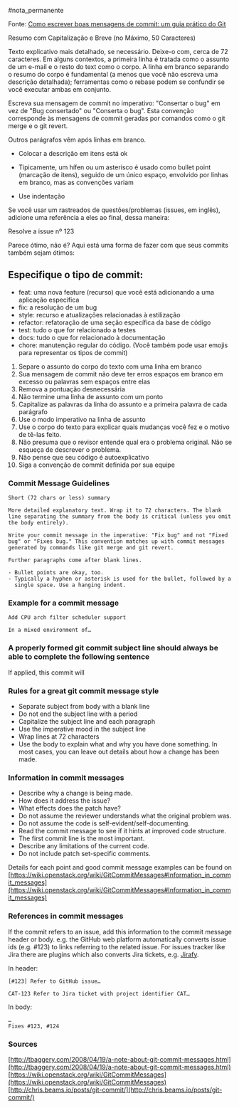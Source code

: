 
#nota_permanente 

Fonte: [Como escrever boas mensagens de commit: um guia prático do Git](https://www.freecodecamp.org/portuguese/news/como-escrever-boas-mensagens-de-commit-um-guia-pratico-do-git/)

Resumo com Capitalização e Breve (no Máximo, 50 Caracteres)

Texto explicativo mais detalhado, se necessário. Deixe-o com, cerca de 72
caracteres. Em alguns contextos, a primeira linha é tratada como o assunto de um e-mail e o resto do text como o corpo. A linha em branco separando o resumo do corpo é fundamental (a menos que você não escreva uma descrição detalhada); ferramentas como o rebase podem se confundir se você executar ambas em conjunto.

Escreva sua mensagem de commit no imperativo: "Consertar o bug" em vez de "Bug consertado" ou "Conserta o bug". Esta convenção corresponde às mensagens de commit geradas por comandos como o git merge e o git revert.

Outros parágrafos vêm após linhas em branco.

- Colocar a descrição em itens está ok

- Tipicamente, um hífen ou um asterisco é usado como bullet point (marcação de itens), seguido de um único espaço, envolvido por linhas em branco, mas as convenções variam

- Use indentação

Se você usar um rastreados de questões/problemas (issues, em inglês), adicione uma referência a eles ao final, dessa maneira:

Resolve a issue nº 123

Parece ótimo, não é? Aqui está uma forma de fazer com que seus commits também sejam ótimos:

## Especifique o tipo de commit:

-   feat: uma nova feature (recurso) que você está adicionando a uma aplicação específica
-   fix: a resolução de um bug
-   style: recurso e atualizações relacionadas à estilização
-   refactor: refatoração de uma seção específica da base de código
-   test: tudo o que for relacionado a testes
-   docs: tudo o que for relacionado à documentação
-   chore: manutenção regular do código. (Você também pode usar emojis para representar os tipos de commit)

1.  Separe o assunto do corpo do texto com uma linha em branco
2.  Sua mensagem de commit não deve ter erros espaços em branco em excesso ou palavras sem espaços entre elas
3.  Remova a pontuação desnecessária
4.  Não termine uma linha de assunto com um ponto
5.  Capitalize as palavras da linha do assunto e a primeira palavra de cada parágrafo
6.  Use o modo imperativo na linha de assunto
7.  Use o corpo do texto para explicar quais mudanças você fez e o motivo de tê-las feito.
8.  Não presuma que o revisor entende qual era o problema original. Não se esqueça de descrever o problema.
9.  Não pense que seu código é autoexplicativo
10.  Siga a convenção de commit definida por sua equipe


### Commit Message Guidelines

```
Short (72 chars or less) summary

More detailed explanatory text. Wrap it to 72 characters. The blank
line separating the summary from the body is critical (unless you omit
the body entirely).

Write your commit message in the imperative: "Fix bug" and not "Fixed
bug" or "Fixes bug." This convention matches up with commit messages
generated by commands like git merge and git revert.

Further paragraphs come after blank lines.

- Bullet points are okay, too.
- Typically a hyphen or asterisk is used for the bullet, followed by a
  single space. Use a hanging indent.
```

### Example for a commit message

```
Add CPU arch filter scheduler support

In a mixed environment of…
```

### A properly formed git commit subject line should always be able to complete the following sentence

If applied, this commit will _<your subject line here>_

### Rules for a great git commit message style

-   Separate subject from body with a blank line
-   Do not end the subject line with a period
-   Capitalize the subject line and each paragraph
-   Use the imperative mood in the subject line
-   Wrap lines at 72 characters
-   Use the body to explain what and why you have done something. In most cases, you can leave out details about how a change has been made.


### Information in commit messages

-   Describe why a change is being made.
-   How does it address the issue?
-   What effects does the patch have?
-   Do not assume the reviewer understands what the original problem was.
-   Do not assume the code is self-evident/self-documenting.
-   Read the commit message to see if it hints at improved code structure.
-   The first commit line is the most important.
-   Describe any limitations of the current code.
-   Do not include patch set-specific comments.

Details for each point and good commit message examples can be found on [https://wiki.openstack.org/wiki/GitCommitMessages#Information_in_commit_messages](https://wiki.openstack.org/wiki/GitCommitMessages#Information_in_commit_messages)

### [](https://gist.github.com/robertpainsi/b632364184e70900af4ab688decf6f53#references-in-commit-messages)

### References in commit messages

If the commit refers to an issue, add this information to the commit message header or body. e.g. the GitHub web platform automatically converts issue ids (e.g. #123) to links referring to the related issue. For issues tracker like Jira there are plugins which also converts Jira tickets, e.g. [Jirafy](https://chrome.google.com/webstore/detail/jirafy/npldkpkhkmpnfhpmeoahhakbgcldplbj).

In header:

```
[#123] Refer to GitHub issue…
```

```
CAT-123 Refer to Jira ticket with project identifier CAT…
```

In body:

```
…
Fixes #123, #124
```

### [](https://gist.github.com/robertpainsi/b632364184e70900af4ab688decf6f53#sources)

### Sources

[http://tbaggery.com/2008/04/19/a-note-about-git-commit-messages.html](http://tbaggery.com/2008/04/19/a-note-about-git-commit-messages.html)
[https://wiki.openstack.org/wiki/GitCommitMessages](https://wiki.openstack.org/wiki/GitCommitMessages)
[http://chris.beams.io/posts/git-commit/](http://chris.beams.io/posts/git-commit/)